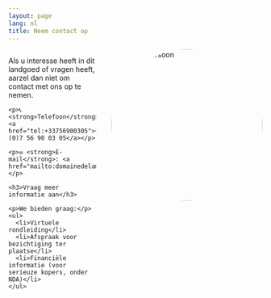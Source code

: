 ```yaml
---
layout: page
lang: nl
title: Neem contact op
---
```


<style>
.contact-container {
  overflow: hidden;
  margin-bottom: 30px;
}
.contact-image {
  width: 200px;
  height: 200px;
  border-radius: 50%;
  object-fit: cover;
  display: block;
  margin: 0 auto 20px;
}
.contact-content {
  text-align: left;
}
@media (min-width: 768px) {
  .contact-image {
    width: 300px;
    height: 300px;
    float: right;
    margin: 0 0 20px 30px;
  }
}
</style>

<div class="contact-container">
  <img src="../../../assets/images/Daan-16.jpeg" alt="Contactpersoon" class="contact-image">
  
  <div class="contact-content">
    <p>Als u interesse heeft in dit landgoed of vragen heeft, aarzel dan niet om contact met ons op te nemen.</p>
    
    <p>📞 <strong>Telefoon</strong>: <a href="tel:+33756900305">+33 (0)7 56 90 03 05</a></p>
    
    <p>✉️ <strong>E-mail</strong>: <a href="mailto:domainedelamiral@icloud.com">domainedelamiral@icloud.com</a></p>
    
    <h3>Vraag meer informatie aan</h3>
    
    <p>We bieden graag:</p>
    <ul>
      <li>Virtuele rondleiding</li>
      <li>Afspraak voor bezichtiging ter plaatse</li>
      <li>Financiële informatie (voor serieuze kopers, onder NDA)</li>
    </ul>
  </div>
</div>